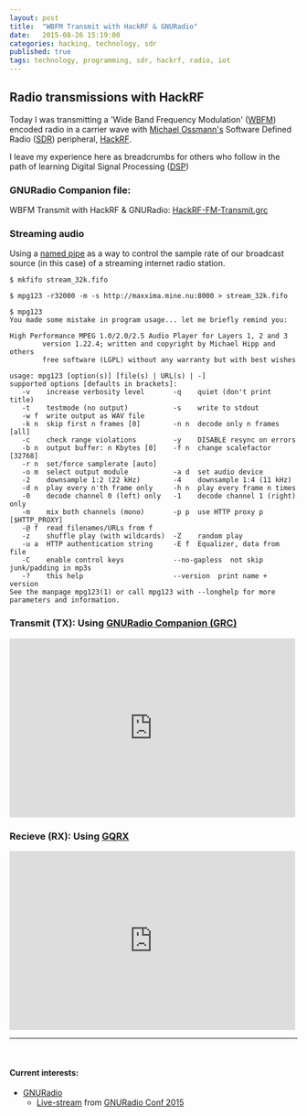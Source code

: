 ```yaml
---
layout: post
title:  "WBFM Transmit with HackRF & GNURadio"
date:   2015-08-26 15:19:00
categories: hacking, technology, sdr
published: true
tags: technology, programming, sdr, hackrf, radio, iot
---
```


## Radio transmissions with HackRF

Today I was transmitting a 'Wide Band Frequency Modulation' ([WBFM](https://en.wikipedia.org/wiki/Frequency_modulation)) encoded radio in a carrier wave with [Michael Ossmann's]() Software Defined Radio ([SDR]()) peripheral, [HackRF](https://greatscottgadgets.com/hackrf/).

I leave my experience here as breadcrumbs for others who follow in the path of learning Digital Signal Processing ([DSP](https://en.wikipedia.org/wiki/Digital_signal_processing))

<!--more-->

### GNURadio Companion file:
WBFM Transmit with HackRF & GNURadio: [HackRF-FM-Transmit.grc](https://gist.github.com/gyaresu/343ae51ecbb70486e270)

### Streaming audio

Using a [named pipe](https://en.wikipedia.org/wiki/Named_pipe) as a way to control the sample rate of our broadcast source (in this case) of a streaming internet radio station.

`$ mkfifo stream_32k.fifo`

`$ mpg123 -r32000 -m -s http://maxxima.mine.nu:8000 > stream_32k.fifo`

```
$ mpg123
You made some mistake in program usage... let me briefly remind you:

High Performance MPEG 1.0/2.0/2.5 Audio Player for Layers 1, 2 and 3
        version 1.22.4; written and copyright by Michael Hipp and others
        free software (LGPL) without any warranty but with best wishes

usage: mpg123 [option(s)] [file(s) | URL(s) | -]
supported options [defaults in brackets]:
   -v    increase verbosity level       -q    quiet (don't print title)
   -t    testmode (no output)           -s    write to stdout
   -w f  write output as WAV file
   -k n  skip first n frames [0]        -n n  decode only n frames [all]
   -c    check range violations         -y    DISABLE resync on errors
   -b n  output buffer: n Kbytes [0]    -f n  change scalefactor [32768]
   -r n  set/force samplerate [auto]
   -o m  select output module           -a d  set audio device
   -2    downsample 1:2 (22 kHz)        -4    downsample 1:4 (11 kHz)
   -d n  play every n'th frame only     -h n  play every frame n times
   -0    decode channel 0 (left) only   -1    decode channel 1 (right) only
   -m    mix both channels (mono)       -p p  use HTTP proxy p [$HTTP_PROXY]
   -@ f  read filenames/URLs from f
   -z    shuffle play (with wildcards)  -Z    random play
   -u a  HTTP authentication string     -E f  Equalizer, data from file
   -C    enable control keys            --no-gapless  not skip junk/padding in mp3s
   -?    this help                      --version  print name + version
See the manpage mpg123(1) or call mpg123 with --longhelp for more parameters and information.
```

### Transmit (TX): Using [GNURadio Companion (GRC)](http://gnuradio.org/redmine/projects/gnuradio/wiki/GNURadioCompanion)
<iframe src="https://player.vimeo.com/video/137431112" width="500" height="313" frameborder="0" webkitallowfullscreen mozallowfullscreen allowfullscreen></iframe>



### Recieve (RX): Using [GQRX](http://gqrx.dk)
<iframe src="https://player.vimeo.com/video/137431075" width="500" height="313" frameborder="0" webkitallowfullscreen mozallowfullscreen allowfullscreen></iframe>



<hr>

<br />

#### Current interests:

 * [GNURadio](http://gnuradio.org)
   * [Live-stream](https://www.youtube.com/watch?v=r64-EA0IneU) from [GNURadio Conf 2015](http://www.trondeau.com/gnu-radio-conference-2015/)